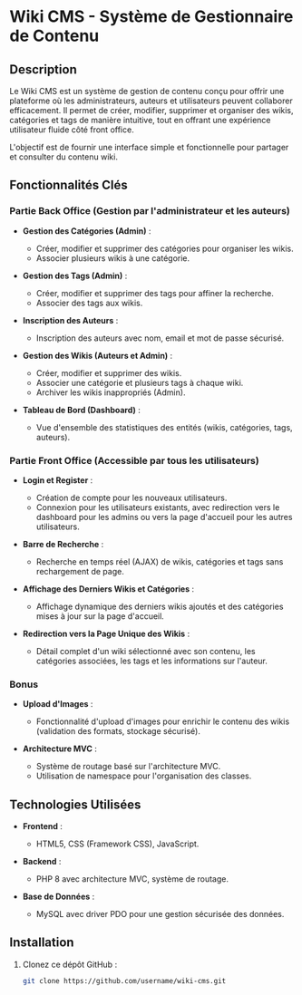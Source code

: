 # Wiki CMS - Système de Gestionnaire de Contenu

## Description

Le Wiki CMS est un système de gestion de contenu conçu pour offrir une plateforme où les administrateurs, auteurs et utilisateurs peuvent collaborer efficacement. Il permet de créer, modifier, supprimer et organiser des wikis, catégories et tags de manière intuitive, tout en offrant une expérience utilisateur fluide côté front office.

L'objectif est de fournir une interface simple et fonctionnelle pour partager et consulter du contenu wiki.

## Fonctionnalités Clés

### Partie Back Office (Gestion par l'administrateur et les auteurs)

- **Gestion des Catégories (Admin)** :
  - Créer, modifier et supprimer des catégories pour organiser les wikis.
  - Associer plusieurs wikis à une catégorie.

- **Gestion des Tags (Admin)** :
  - Créer, modifier et supprimer des tags pour affiner la recherche.
  - Associer des tags aux wikis.

- **Inscription des Auteurs** :
  - Inscription des auteurs avec nom, email et mot de passe sécurisé.

- **Gestion des Wikis (Auteurs et Admin)** :
  - Créer, modifier et supprimer des wikis.
  - Associer une catégorie et plusieurs tags à chaque wiki.
  - Archiver les wikis inappropriés (Admin).

- **Tableau de Bord (Dashboard)** :
  - Vue d'ensemble des statistiques des entités (wikis, catégories, tags, auteurs).

### Partie Front Office (Accessible par tous les utilisateurs)

- **Login et Register** :
  - Création de compte pour les nouveaux utilisateurs.
  - Connexion pour les utilisateurs existants, avec redirection vers le dashboard pour les admins ou vers la page d'accueil pour les autres utilisateurs.

- **Barre de Recherche** :
  - Recherche en temps réel (AJAX) de wikis, catégories et tags sans rechargement de page.

- **Affichage des Derniers Wikis et Catégories** :
  - Affichage dynamique des derniers wikis ajoutés et des catégories mises à jour sur la page d'accueil.

- **Redirection vers la Page Unique des Wikis** :
  - Détail complet d'un wiki sélectionné avec son contenu, les catégories associées, les tags et les informations sur l'auteur.

### Bonus

- **Upload d'Images** :
  - Fonctionnalité d'upload d'images pour enrichir le contenu des wikis (validation des formats, stockage sécurisé).

- **Architecture MVC** :
  - Système de routage basé sur l'architecture MVC.
  - Utilisation de namespace pour l'organisation des classes.

## Technologies Utilisées

- **Frontend** :
  - HTML5, CSS (Framework CSS), JavaScript.
  
- **Backend** :
  - PHP 8 avec architecture MVC, système de routage.
  
- **Base de Données** :
  - MySQL avec driver PDO pour une gestion sécurisée des données.

## Installation

1. Clonez ce dépôt GitHub :
   ```bash
   git clone https://github.com/username/wiki-cms.git
